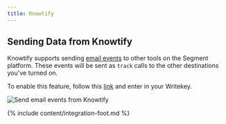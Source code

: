 ```yaml
---
title: Knowtify
---
```


## Sending Data from Knowtify

Knowtify supports sending [email events](/docs/spec/email/) to other tools on the Segment platform. These events will be sent as `track` calls to the other destinations you've turned on.

To enable this feature, follow this [link](http://www.knowtify.io/integrations/segment_email_events) and enter in your Writekey.

![Send email events from Knowtify](https://cldup.com/pQTgionViG.png)


{% include content/integration-foot.md %}

